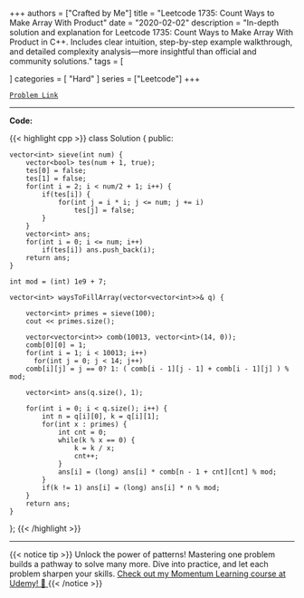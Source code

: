 
+++
authors = ["Crafted by Me"]
title = "Leetcode 1735: Count Ways to Make Array With Product"
date = "2020-02-02"
description = "In-depth solution and explanation for Leetcode 1735: Count Ways to Make Array With Product in C++. Includes clear intuition, step-by-step example walkthrough, and detailed complexity analysis—more insightful than official and community solutions."
tags = [
    
]
categories = [
    "Hard"
]
series = ["Leetcode"]
+++



[`Problem Link`](https://leetcode.com/problems/count-ways-to-make-array-with-product/description/)

---

**Code:**

{{< highlight cpp >}}
class Solution {
public:
    
    vector<int> sieve(int num) {
        vector<bool> tes(num + 1, true);
        tes[0] = false;
        tes[1] = false;
        for(int i = 2; i < num/2 + 1; i++) {
            if(tes[i]) {
                for(int j = i * i; j <= num; j += i)
                    tes[j] = false;
            }
        }
        vector<int> ans;
        for(int i = 0; i <= num; i++)
            if(tes[i]) ans.push_back(i);
        return ans;
    }
    
    int mod = (int) 1e9 + 7;
    
    vector<int> waysToFillArray(vector<vector<int>>& q) {

        vector<int> primes = sieve(100);
        cout << primes.size();
        
        vector<vector<int>> comb(10013, vector<int>(14, 0));
        comb[0][0] = 1;
        for(int i = 1; i < 10013; i++)
          for(int j = 0; j < 14; j++)
        comb[i][j] = j == 0? 1: ( comb[i - 1][j - 1] + comb[i - 1][j] ) % mod;

        vector<int> ans(q.size(), 1);

        for(int i = 0; i < q.size(); i++) {
            int n = q[i][0], k = q[i][1];
            for(int x : primes) {
                int cnt = 0;
                while(k % x == 0) {
                    k = k / x;
                    cnt++;
                }
                ans[i] = (long) ans[i] * comb[n - 1 + cnt][cnt] % mod;
            }
            if(k != 1) ans[i] = (long) ans[i] * n % mod;
        }        
        return ans;
    }
};
{{< /highlight >}}


---


{{< notice tip >}}
Unlock the power of patterns! Mastering one problem builds a pathway to solve many more. Dive into practice, and let each problem sharpen your skills. [Check out my Momentum Learning course at Udemy! 🚀 ](https://www.udemy.com/course/algorithms-and-data-structures-in-cpp/)
{{< /notice >}}

